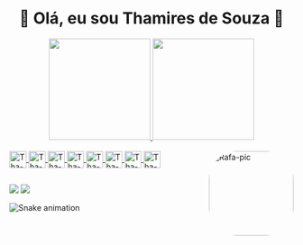 <h1 align="center">
  👋 Olá, eu sou Thamires de Souza 👋
</h1>
<div align="center">
  <a href="https://github.com/Thamires-S0uza">
  <img height="180em" src="https://github-readme-stats.vercel.app/api?username=Thamires-S0uza&show_icons=true&theme=radical&include_all_commits=true&count_private=true"/>
  <img height="180em" src="https://github-readme-stats.vercel.app/api/top-langs/?username=Thamires-S0uza&layout=compact&langs_count=7&theme=radical"/>
</div>
  <div style="display: inline_block"><br>
  <img align="center" alt="Tha-Java" height="30" width="30" src="https://cdn.jsdelivr.net/gh/devicons/devicon/icons/java/java-original.svg" />
  <img align="center" alt="Tha-Js" height="30" width="30" src="https://cdn.jsdelivr.net/gh/devicons/devicon/icons/javascript/javascript-original.svg" />
  <img align="center" alt="Tha-HTML" height="30" width="30" src="https://cdn.jsdelivr.net/gh/devicons/devicon/icons/html5/html5-original.svg" />
  <img align="center" alt="Tha-CSS" height="30" width="30" src="https://cdn.jsdelivr.net/gh/devicons/devicon/icons/css3/css3-original.svg" />
  <img align="center" alt="Tha-Bootstrap" height="30" width="30" src="https://cdn.jsdelivr.net/gh/devicons/devicon/icons/bootstrap/bootstrap-original.svg" />
  <img align="center" alt="Tha-Python" height="30" width="30" src="https://cdn.jsdelivr.net/gh/devicons/devicon/icons/python/python-original.svg" />
  <img align="center" alt="Tha-Linux" height="30" width="30" src="https://cdn.jsdelivr.net/gh/devicons/devicon/icons/linux/linux-original.svg" />
  <img align="center" alt="Tha-Figma" height="30" width="30"src="https://cdn.jsdelivr.net/gh/devicons/devicon/icons/figma/figma-original.svg" />
  <img align="right" alt="Rafa-pic" height="150" style="border-radius:50px;"src="https://i.picasion.com/pic92/7c6e1f6046b560fe631564f89529fe40.gif">
</div>
  
  ##
 
<div> 
 <a href="https://discord.gg/6QnAWgq9" target="_blank"><img src="https://img.shields.io/badge/Discord-7289DA?style=for-the-badge&logo=discord&logoColor=white" target="_blank"></a> 
  <a href="https://www.linkedin.com/in/thamires-de-souza-barbosa-838b7b173/" target="_blank"><img src="https://img.shields.io/badge/-LinkedIn-%230077B5?style=for-the-badge&logo=linkedin&logoColor=white" target="_blank"></a>
</div>
  
  ![Snake animation](https://github.com/Thamires-S0uza/Thamires-S0uza/blob/output/github-contribution-grid-snake.svg)
